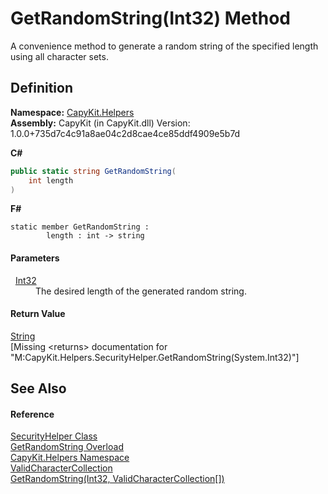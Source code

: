 # GetRandomString(Int32) Method


A convenience method to generate a random string of the specified length using all character sets.



## Definition
**Namespace:** <a href="N_CapyKit_Helpers">CapyKit.Helpers</a>  
**Assembly:** CapyKit (in CapyKit.dll) Version: 1.0.0+735d7c4c91a8ae04c2d8cae4ce85ddf4909e5b7d

**C#**
``` C#
public static string GetRandomString(
	int length
)
```
**F#**
``` F#
static member GetRandomString : 
        length : int -> string 
```



#### Parameters
<dl><dt>  <a href="https://learn.microsoft.com/dotnet/api/system.int32" target="_blank" rel="noopener noreferrer">Int32</a></dt><dd>The desired length of the generated random string.</dd></dl>

#### Return Value
<a href="https://learn.microsoft.com/dotnet/api/system.string" target="_blank" rel="noopener noreferrer">String</a>  
\[Missing &lt;returns&gt; documentation for "M:CapyKit.Helpers.SecurityHelper.GetRandomString(System.Int32)"\]

## See Also


#### Reference
<a href="T_CapyKit_Helpers_SecurityHelper">SecurityHelper Class</a>  
<a href="Overload_CapyKit_Helpers_SecurityHelper_GetRandomString">GetRandomString Overload</a>  
<a href="N_CapyKit_Helpers">CapyKit.Helpers Namespace</a>  
<a href="T_CapyKit_Helpers_ValidCharacterCollection">ValidCharacterCollection</a>  
<a href="M_CapyKit_Helpers_SecurityHelper_GetRandomString_1">GetRandomString(Int32, ValidCharacterCollection[])</a>  
